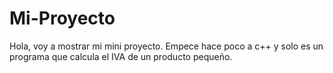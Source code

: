 # Mi-Proyecto
Hola, voy a mostrar mi mini proyecto. Empece hace poco a c++ y solo es un programa que calcula el IVA de un producto pequeño.
